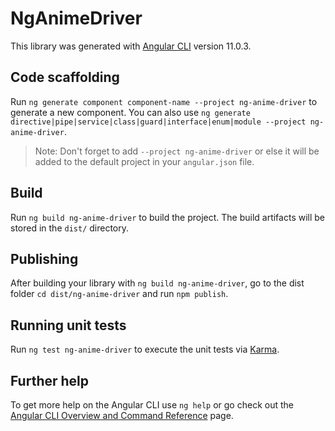 # NgAnimeDriver

This library was generated with [Angular CLI](https://github.com/angular/angular-cli) version 11.0.3.

## Code scaffolding

Run `ng generate component component-name --project ng-anime-driver` to generate a new component. You can also use `ng generate directive|pipe|service|class|guard|interface|enum|module --project ng-anime-driver`.
> Note: Don't forget to add `--project ng-anime-driver` or else it will be added to the default project in your `angular.json` file. 

## Build

Run `ng build ng-anime-driver` to build the project. The build artifacts will be stored in the `dist/` directory.

## Publishing

After building your library with `ng build ng-anime-driver`, go to the dist folder `cd dist/ng-anime-driver` and run `npm publish`.

## Running unit tests

Run `ng test ng-anime-driver` to execute the unit tests via [Karma](https://karma-runner.github.io).

## Further help

To get more help on the Angular CLI use `ng help` or go check out the [Angular CLI Overview and Command Reference](https://angular.io/cli) page.
